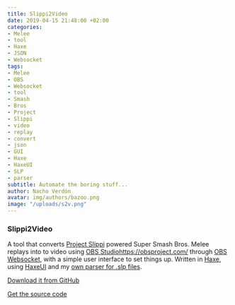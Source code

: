 ```yaml
---
title: Slippi2Video
date: 2019-04-15 21:48:00 +02:00
categories:
- Melee
- tool
- Haxe
- JSON
- Websocket
tags:
- Melee
- OBS
- Websocket
- tool
- Smash
- Bros
- Project
- Slippi
- video
- replay
- convert
- json
- GUI
- Haxe
- HaxeUI
- SLP
- parser
subtitle: Automate the boring stuff...
author: Nacho Verdón
avatar: img/authors/bazoo.png
image: "/uploads/s2v.png"
---
```


### Slippi2Video

A tool that converts [Project Slippi](https://slippi.gg/) powered Super Smash Bros. Melee replays into to video using [OBS Studio]()https://obsproject.com/ through [OBS Websocket](https://github.com/Palakis/obs-websocket), with a simple user interface to set things up. Written in [Haxe](https://haxe.org), using [HaxeUI](http://haxeui.org/) and my [own parser for .slp files](https://github.com/nachoverdon/SlippiHx).

[Download it from GitHub](https://github.com/nachoverdon/Slippi2VideoHX/releases/tag/v1.0)

[Get the source code](https://github.com/nachoverdon/Slippi2VideoHX)